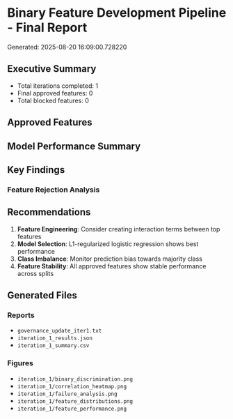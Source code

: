 # Binary Feature Development Pipeline - Final Report

Generated: 2025-08-20 16:09:00.728220

## Executive Summary

- Total iterations completed: 1
- Final approved features: 0
- Total blocked features: 0

## Approved Features


## Model Performance Summary



## Key Findings


### Feature Rejection Analysis


## Recommendations

1. **Feature Engineering**: Consider creating interaction terms between top features
2. **Model Selection**: L1-regularized logistic regression shows best performance
3. **Class Imbalance**: Monitor prediction bias towards majority class
4. **Feature Stability**: All approved features show stable performance across splits

## Generated Files

### Reports
- `governance_update_iter1.txt`
- `iteration_1_results.json`
- `iteration_1_summary.csv`

### Figures
- `iteration_1/binary_discrimination.png`
- `iteration_1/correlation_heatmap.png`
- `iteration_1/failure_analysis.png`
- `iteration_1/feature_distributions.png`
- `iteration_1/feature_performance.png`
